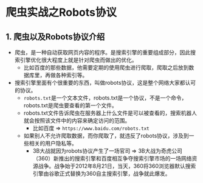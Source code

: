 # 爬虫实战之Robots协议
<ClientOnly>
  <Valine></Valine>
</ClientOnly>

## 1. 爬虫以及Robots协议介绍
- 爬虫，是一种自动获取网页内容的程序。是搜索引擎的重要组成部分，因此搜索引擎优化很大程度上就是针对爬虫而做出的优化。
  - 比如百度的那些数据，他需要定期的使用爬虫进行爬取，爬取之后放到数据库里，再做各种索引等。
- 搜索引擎里面有个很重要的东西，叫做robots协议，这是整个网络大家都认可的协议。
  - `robots.txt`是一个文本文件，robots.txt是一个协议，不是一个命令，robots.txt是爬虫要查看的第一个文件。
  - robots.txt文件告诉爬虫在服务器上什么文件是可以被查看的，搜索机器人就会按照该文件中的内容来确定访问的范围。
    - 比如百度 => `https://www.baidu.com/robots.txt`
  - 如果别人不允许爬取数据，而你爬取了，就违反了robots协议，涉及到一些相关的用户隐私等。
    - 3B大战就因为robots协议产生了一场官司 => 3B大战为奇虎公司（360）新推出的搜索引擎和百度相互争夺搜索引擎市场的一场网络资源战争。战争始于2012年8月21日，当天，360将360浏览器默认搜索引擎由谷歌正式替换为360自主搜索引擎，战争就此爆发。